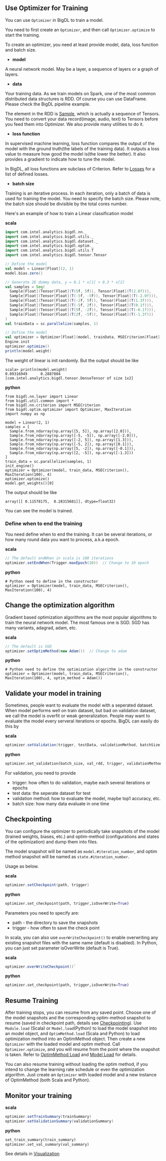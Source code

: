 

## Use Optimizer for Training 

You can use `Optimizer` in BigDL to train a model. 

You need to first create an `Optimizer`, and then call `Optimizer.optimize` to start the training. 

To create an optimizer, you need at least provide model, data, loss function and batch size.

* **model**

A neural network model. May be a layer, a sequence of layers or a
graph of layers.

* **data**

Your training data. As we train models on Spark, one of
the most common distributed data structures is RDD. Of course
you can use DataFrame. Please check the BigDL pipeline example.

The element in the RDD is [Sample](../APIGuide/Data.md#sample), which is actually a sequence of
Tensors. You need to convert your data record(image, audio, text)
to Tensors before you feed them into Optimizer. We also provide
many utilities to do it.

* **loss function**

In supervised machine learning, loss function compares the output of
the model with the ground truth(the labels of the training data). It
outputs a loss value to measure how good the model is(the lower the
better). It also provides a gradient to indicate how to tune the model.

In BigDL, all loss functions are subclass of Criterion. Refer to [Losses](../APIGuide/Losses.md) for a list of defined losses.

* **batch size**

Training is an iterative process. In each iteration, only a batch of data
is used for training the model. You need to specify the batch size. Please note, 
the batch size should be divisible by the total cores number.

Here's an example of how to train a Linear classification model

**scala**
```scala
import com.intel.analytics.bigdl.nn._
import com.intel.analytics.bigdl.utils._
import com.intel.analytics.bigdl.dataset._
import com.intel.analytics.bigdl.optim._
import com.intel.analytics.bigdl.utils.T
import com.intel.analytics.bigdl.tensor.Tensor

// Define the model
val model = Linear[Float](2, 1)
model.bias.zero()

// Generate 2D dummy data, y = 0.1 * x[1] + 0.3 * x[2]
val samples = Seq(
  Sample[Float](Tensor[Float](T(5f, 5f)), Tensor[Float](T(2.0f))),
  Sample[Float](Tensor[Float](T(-5f, -5f)), Tensor[Float](T(-2.0f))),
  Sample[Float](Tensor[Float](T(-2f, 5f)), Tensor[Float](T(1.3f))),
  Sample[Float](Tensor[Float](T(-5f, 2f)), Tensor[Float](T(0.1f))),
  Sample[Float](Tensor[Float](T(5f, -2f)), Tensor[Float](T(-0.1f))),
  Sample[Float](Tensor[Float](T(2f, -5f)), Tensor[Float](T(-1.3f)))
)
val trainData = sc.parallelize(samples, 1)

// Define the model
val optimizer = Optimizer[Float](model, trainData, MSECriterion[Float](), 4)
Engine.init
optimizer.optimize()
println(model.weight)
```

The weight of linear is init randomly. But the output should be like
```
scala> println(model.weight)
0.09316949      0.2887804
[com.intel.analytics.bigdl.tensor.DenseTensor of size 1x2]
```

**python**
```
from bigdl.nn.layer import Linear
from bigdl.util.common import *
from bigdl.nn.criterion import MSECriterion
from bigdl.optim.optimizer import Optimizer, MaxIteration
import numpy as np

model = Linear(2, 1)
samples = [
  Sample.from_ndarray(np.array([5, 5]), np.array([2.0])),
  Sample.from_ndarray(np.array([-5, -5]), np.array([-2.0])),
  Sample.from_ndarray(np.array([-2, 5]), np.array([1.3])),
  Sample.from_ndarray(np.array([-5, 2]), np.array([0.1])),
  Sample.from_ndarray(np.array([5, -2]), np.array([-0.1])),
  Sample.from_ndarray(np.array([2, -5]), np.array([-1.3]))
]
train_data = sc.parallelize(samples, 1)
init_engine()
optimizer = Optimizer(model, train_data, MSECriterion(), MaxIteration(100), 4)
optimizer.optimize()
model.get_weights()[0]
```

The output should be like
```
array([[ 0.11578175,  0.28315681]], dtype=float32)
```

You can see the model is trained.

### Define when to end the training
You need define when to end the training. It can be several iterations, or how many round
data you want to process, a.k.a epoch.

**scala**
```scala
// The default endWhen in scala is 100 iterations
optimizer.setEndWhen(Trigger.maxEpoch(10))  // Change to 10 epoch
```

**python**
```
# Python need to define in the constructor
optimizer = Optimizer(model, train_data, MSECriterion(), MaxIteration(100), 4)
```

## Change the optimization algorithm
Gradient based optimization algorithms are the most popular algorithms to train the neural
network model. The most famous one is SGD. SGD has many variants, adagrad, adam, etc.

**scala**
```scala
// The default is SGD
optimizer.setOptimMethod(new Adam())  // Change to adam
```

**python**
```
# Python need to define the optimization algorithm in the constructor
optimizer = Optimizer(model, train_data, MSECriterion(), MaxIteration(100), 4, optim_method = Adam())
```

## Validate your model in training
Sometimes, people want to evaluate the model with a seperated dataset. When model
performs well on train dataset, but bad on validation dataset, we call the model is overfit or
weak generalization. People may want to evaluate the model every serveral iterations or 
epochs. BigDL can easily do this by

**scala**
```scala
optimizer.setValidation(trigger, testData, validationMethod, batchSize)
```
**python**
```python
optimizer.set_validation(batch_size, val_rdd, trigger, validationMethod)
```

For validation, you need to provide

* trigger: how often to do validation, maybe each several iterations or epochs
* test data: the seperate dataset for test
* validation method: how to evaluate the model, maybe top1 accuracy, etc.
* batch size: how many data evaluate in one time


## Checkpointing

You can configure the optimizer to periodically take snapshots of the model (trained weights, biases, etc.) and optim-method (configurations and states of the optimization) and dump them into files. 

The model snapshot will be named as `model.#iteration_number`, and optim method snapshot will be named as `state.#iteration_number`.

Usage as below.
 
**scala**
```scala
optimizer.setCheckpoint(path, trigger)
```
**python**
```python
optimizer.set_checkpoint(path, trigger,isOverWrite=True)
```
Parameters you need to specify are:

* path - the directory to save the snapshots
* trigger - how often to save the check point 

In scala, you can also use `overWriteCheckpoint()` to enable overwriting any existing snapshot files with the same name (default is disabled). In Python, you can just set parameter isOverWrite (default is True).

**scala**
```scala
optimizer.overWriteCheckpoint()`
```
**python**
```python
optimizer.set_checkpoint(path, trigger,isOverWrite=True)
```
## Resume Training


After training stops, you can resume from any saved point. Choose one of   the model snapshots and the corresponding optim-method snapshot to resume (saved in checkpoint path, details see [Checkpointing](#checkpointing)).     Use `Module.load` (Scala) or `Model.load`(Python) to load the model         snapshot into an model object, and `OptimMethod.load` (Scala and Python) to load optimization method into an OptimMethod  object. Then create a new `Optimizer` with the loaded model and optim       method. Call `Optimizer.optimize`, and you will resume from the point       where the snapshot is taken. Refer to [OptimMethod Load](../APIGuide/Optimizers/OptimMethod.md#load-method) and [Model Load](../APIGuide/Module.md#model-load) for details.

You can also resume training without loading the optim method, if you       intend to change the learning rate schedule or even the optimization        algorithm. Just create an `Optimizer` with loaded model and a new instance  of OptimMethod (both Scala and Python).

## Monitor your training
**scala**
```scala
optimizer.setTrainSummary(trainSummary)
optimizer.setValidationSummary(validationSummary)
```
**python**
```python
set_train_summary(train_summary)
optimizer.set_val_summary(val_summary)
```

See details in [Visualization](visualization.md)
